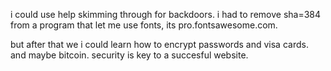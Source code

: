 i could use help skimming through for backdoors.
i had to remove sha=384 from a program that let
me use fonts, its pro.fontsawesome.com.

but after that we i could learn how to encrypt 
passwords and visa cards. and maybe bitcoin. 
security is key to a succesful website.

